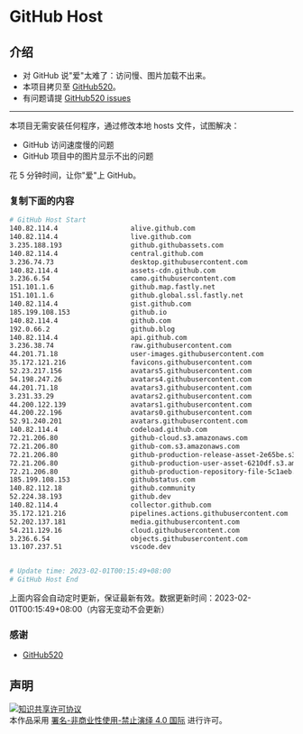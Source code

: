 # GitHub Host
## 介绍
- 对 GitHub 说"爱"太难了：访问慢、图片加载不出来。
- 本项目拷贝至 [GitHub520](https://github.com/521xueweihan/GitHub520)。
- 有问题请提 [GitHub520 issues](https://github.com/521xueweihan/GitHub520/issues/new)

---

本项目无需安装任何程序，通过修改本地 hosts 文件，试图解决：
- GitHub 访问速度慢的问题
- GitHub 项目中的图片显示不出的问题

花 5 分钟时间，让你"爱"上 GitHub。

### 复制下面的内容
```bash
# GitHub Host Start
140.82.114.4                  alive.github.com
140.82.114.4                  live.github.com
3.235.188.193                 github.githubassets.com
140.82.114.4                  central.github.com
3.236.74.73                   desktop.githubusercontent.com
140.82.114.4                  assets-cdn.github.com
3.236.6.54                    camo.githubusercontent.com
151.101.1.6                   github.map.fastly.net
151.101.1.6                   github.global.ssl.fastly.net
140.82.114.4                  gist.github.com
185.199.108.153               github.io
140.82.114.4                  github.com
192.0.66.2                    github.blog
140.82.114.4                  api.github.com
3.236.38.74                   raw.githubusercontent.com
44.201.71.18                  user-images.githubusercontent.com
35.172.121.216                favicons.githubusercontent.com
52.23.217.156                 avatars5.githubusercontent.com
54.198.247.26                 avatars4.githubusercontent.com
44.201.71.18                  avatars3.githubusercontent.com
3.231.33.29                   avatars2.githubusercontent.com
44.200.122.139                avatars1.githubusercontent.com
44.200.22.196                 avatars0.githubusercontent.com
52.91.240.201                 avatars.githubusercontent.com
140.82.114.4                  codeload.github.com
72.21.206.80                  github-cloud.s3.amazonaws.com
72.21.206.80                  github-com.s3.amazonaws.com
72.21.206.80                  github-production-release-asset-2e65be.s3.amazonaws.com
72.21.206.80                  github-production-user-asset-6210df.s3.amazonaws.com
72.21.206.80                  github-production-repository-file-5c1aeb.s3.amazonaws.com
185.199.108.153               githubstatus.com
140.82.112.18                 github.community
52.224.38.193                 github.dev
140.82.114.4                  collector.github.com
35.172.121.216                pipelines.actions.githubusercontent.com
52.202.137.181                media.githubusercontent.com
54.211.129.16                 cloud.githubusercontent.com
3.236.6.54                    objects.githubusercontent.com
13.107.237.51                 vscode.dev


# Update time: 2023-02-01T00:15:49+08:00
# GitHub Host End

```
上面内容会自动定时更新，保证最新有效。数据更新时间：2023-02-01T00:15:49+08:00（内容无变动不会更新）

### 感谢

- [GitHub520](https://github.com/521xueweihan/GitHub520)

## 声明
<a rel="license" href="https://creativecommons.org/licenses/by-nc-nd/4.0/deed.zh"><img alt="知识共享许可协议" style="border-width: 0" src="https://licensebuttons.net/l/by-nc-nd/4.0/88x31.png"></a><br>本作品采用 <a rel="license" href="https://creativecommons.org/licenses/by-nc-nd/4.0/deed.zh">署名-非商业性使用-禁止演绎 4.0 国际</a> 进行许可。